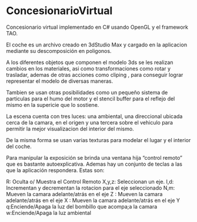 ConcesionarioVirtual
====================

Concesionario virtual implementado en C# usando OpenGL y el framework TAO. 

El coche es un archivo creado en 3dStudio Max y cargado en la aplicacion mediante su descomposición en poligonos.

A los diferentes objetos que componen el modelo 3ds se les realizan cambios en los materiales, asi como 
transformaciones como rotar y trasladar, ademas de otras acciones como cliping , para conseguir lograr representar 
el modelo de diversas maneras. 

Tambien se usan otras posibilidades como un pequeño sistema de particulas para el humo del motor y el stencil buffer 
para el reflejo del mismo en la supericie que lo sostiene. 

La escena cuenta con tres luces: una ambiental, una direccional ubicada cerca de la camara, en el origen y una tercera 
sobre el vehiculo para permitir la mejor visualizacion del interior del mismo. 

De la misma forma se usan varias texturas para modelar el lugar y el interior del coche. 

Para manipular la exposición se brinda una ventana hija “control remoto” que es bastante autoexplicativa. 
Ademas hay un conjunto de teclas a las que la aplicación respondera. Estas son:

R: Oculta o/ Muestra el Control Remoto
X,y,z: Seleccionan un eje.
I,d: Incrementan y decrementan la rotacion para el eje seleccionado
N,m: Mueven la camara adelante/atrás en el eje Z
  : Mueven la camara adelante/atrás en el eje X
  : Mueven la camara adelante/atrás en el eje Y
q:Enciende/Apaga la luz del bombillo que acompa;a la camara
w:Enciende/Apaga la luz ambiental
